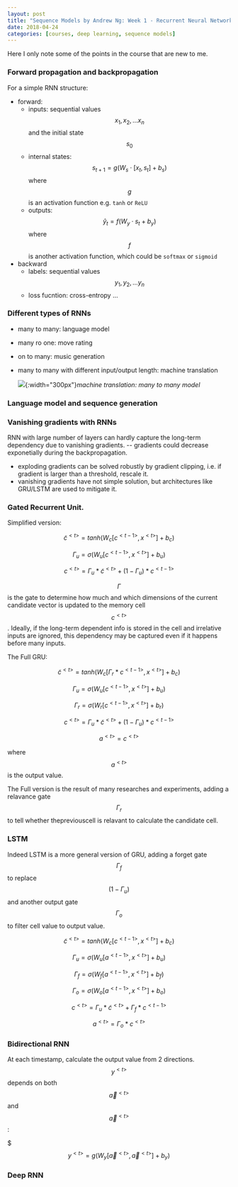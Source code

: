 ```yaml
---
layout: post
title: "Sequence Models by Andrew Ng: Week 1 - Recurrent Neural Networks"
date: 2018-04-24
categories: [courses, deep learning, sequence models]
---
```


Here I only note some of the points in the course that are new to me.

### Forward propagation and backpropagation

For a simple RNN structure:
- forward:
	- inputs: sequential values $$x_1, x_2, ... x_n$$ and the initial state $$s_0$$
	- internal states: $$s_{t+1} = g(W_s\cdot[x_t, s_t] + b_s)$$ where $$g$$ is an activation function e.g. `tanh` or `ReLU`
	- outputs: $$\hat{y}_t = f(W_y\cdot s_t + b_y) $$ where $$f$$ is another activation function, which could be `softmax` or `sigmoid`
- backward
	- labels: sequential values $$y_1, y_2, ... y_n$$
	- loss fucntion: cross-entropy ...

### Different types of RNNs

- many to many: language model
- many ro one: move rating
- on to many: music generation
- many to many with different input/output length: machine translation

  ![]({{site.url}}/assets/image/machine_translation.png){:width="300px"}_machine translation: many to many model_
  
### Language model and sequence generation

### Vanishing gradients with RNNs
RNN with large number of layers can hardly capture the long-term dependency due to vanishing gradients. -- gradients could decrease exponetially during the backpropagation. 

- exploding gradients can be solved robustly by gradient clipping, i.e. if gradient is larger than a threshold, rescale it.
- vanishing gradients have not simple solution, but architectures like GRU/LSTM are used to mitigate it.

### Gated Recurrent Unit.

Simplified version:

$$\tilde{c}^{<t>} = tanh(W_c[c^{<t-1>}, x^{<t>}] + b_c)$$

$$\Gamma_u = \sigma(W_u[c^{<t-1>}, x^{<t>}] + b_u)$$

$$c^{<t>} = \Gamma_u * \tilde{c}^{<t>} + (1-\Gamma_u)*c^{<t-1>}$$

$$\Gamma$$ is the gate to determine how much and which dimensions of the current candidate vector is updated to the memory cell $$c^{<t>}$$. Ideally, if the long-term dependent info is stored in the cell and irrelative inputs are ignored, this dependency may be captured even if it happens before many inputs.

The Full GRU:

$$\tilde{c}^{<t>} = tanh(W_c[\Gamma_r * c^{<t-1>}, x^{<t>}] + b_c)$$

$$\Gamma_u = \sigma(W_u[c^{<t-1>}, x^{<t>}] + b_u)$$

$$\Gamma_r = \sigma(W_r[c^{<t-1>}, x^{<t>}] + b_r)$$

$$c^{<t>} = \Gamma_u * \tilde{c}^{<t>} + (1-\Gamma_u)*c^{<t-1>}$$

$$a^{<t>} = c^{<t>}$$

where $$a^{<t>}$$ is the output value.

The Full version is the result of many researches and experiments, adding a relavance gate $$\Gamma_r$$ to tell whether thepreviouscell is relavant to calculate the candidate cell.

### LSTM

Indeed LSTM is a more general version of GRU, adding a forget gate $$\Gamma_f$$ to replace $$(1-\Gamma_u)$$ and another output gate $$\Gamma_o$$ to filter cell value to output value.

$$\tilde{c}^{<t>} = tanh(W_c[c^{<t-1>}, x^{<t>}] + b_c)$$

$$\Gamma_u = \sigma(W_u[a^{<t-1>}, x^{<t>}] + b_u)$$

$$\Gamma_f = \sigma(W_f[a^{<t-1>}, x^{<t>}] + b_f)$$

$$\Gamma_o = \sigma(W_o[a^{<t-1>}, x^{<t>}] + b_o)$$

$$c^{<t>} = \Gamma_u * \tilde{c}^{<t>} + \Gamma_f*c^{<t-1>}$$

$$a^{<t>} = \Gamma_o * c^{<t>}$$

### Bidirectional RNN

At each timestamp, calculate the output value from 2 directions. $$y^{<t>}$$ depends on both $$\overrightarrow{a}^{<t>}$$ and $$\overleftarrow{a}^{<t>}$$ :

$$$y^{<t>} = g(W_y[\overrightarrow{a} ^{<t>}, \overleftarrow{a} ^{<t>}] + b_y)$$

### Deep RNN
